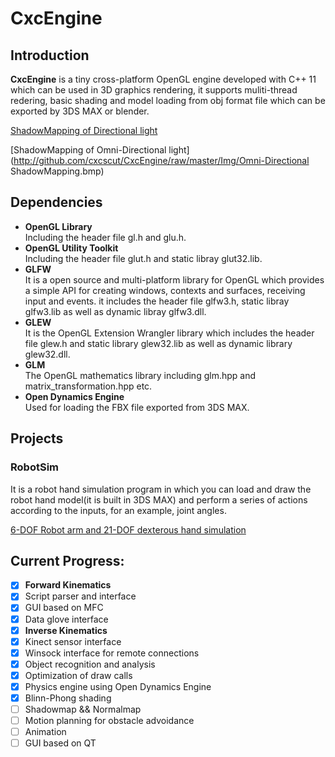 # CxcEngine

## Introduction

 **CxcEngine** is a tiny cross-platform OpenGL engine developed with C++ 11 which can be used in 3D graphics rendering, it supports muliti-thread redering, basic shading and model loading from obj format file which can be exported by 3DS MAX or blender.

[ShadowMapping of Directional light](http://github.com/cxcscut/CxcEngine/raw/master/Img/Shading.bmp)

[ShadowMapping of Omni-Directional light](http://github.com/cxcscut/CxcEngine/raw/master/Img/Omni-Directional ShadowMapping.bmp)

## Dependencies

- **OpenGL Library**  
  Including the header file gl.h and glu.h.
- **OpenGL Utility Toolkit**  
  Including the header file glut.h and static libray glut32.lib.
- **GLFW**  
  It is a open source and multi-platform library for OpenGL which provides a simple API for creating windows, contexts and surfaces, receiving input and events. it includes the header file glfw3.h, static libray glfw3.lib as well as dynamic libray glfw3.dll.
- **GLEW**  
  It is the OpenGL Extension Wrangler library which includes the header file glew.h and static library glew32.lib as well as dynamic library glew32.dll.
- **GLM**  
  The OpenGL mathematics library including glm.hpp and matrix_transformation.hpp etc.
- **Open Dynamics Engine**  
  Used for loading the FBX file exported from 3DS MAX.
  
## Projects

### RobotSim

It is a robot hand simulation program in which you can load and draw the robot hand model(it is built in 3DS MAX) and perform a series of actions according to the inputs, for an example, joint angles.

[6-DOF Robot arm and 21-DOF dexterous hand simulation](http://github.com/cxcscut/CxcEngine/raw/master/Img/robot.bmp)


## Current Progress:

- [x] **Forward Kinematics**
- [x] Script parser and interface
- [x] GUI based on MFC
- [x] Data glove interface
- [x] **Inverse Kinematics**
- [x] Kinect sensor interface
- [x] Winsock interface for remote connections
- [x] Object recognition and analysis
- [x] Optimization of draw calls 
- [x] Physics engine using Open Dynamics Engine
- [x] Blinn-Phong shading
- [ ] Shadowmap && Normalmap
- [ ] Motion planning for obstacle advoidance
- [ ] Animation
- [ ] GUI based on QT
